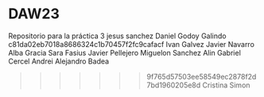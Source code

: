 # DAW23
Repositorio para la práctica 3
jesus sanchez
Daniel Godoy Galindo
c81da02eb7018a8686324c1b70457f2fc9cafacf
Ivan Galvez
Javier Navarro
Alba Gracia
Sara Fasius
Javier Pellejero
Miguelon Sanchez
Alin Gabriel Cercel
Andrei Alejandro Badea

>>>>>>> 9f765d57503ee58549ec2878f2d7bd1960205e8d
Cristina Simon
